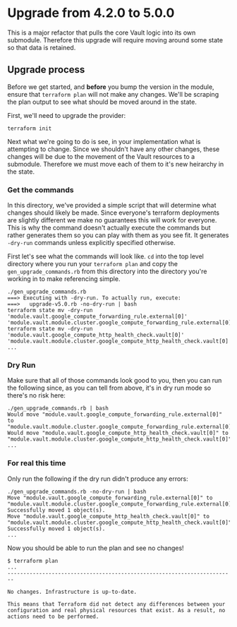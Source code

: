 # Upgrade from 4.2.0 to 5.0.0

This is a major refactor that pulls the core Vault logic into its own submodule. Therefore this upgrade will require moving around some state so that data is retained.

## Upgrade process

Before we get started, and **before** you bump the version in the module, ensure that `terraform plan` will not make any changes. We'll be scraping the plan output to see what should be moved around in the state.

First, we'll need to upgrade the provider:

```
terraform init
```

Next what we're going to do is see, in your implementation what is attempting to change. Since we shouldn't have any other changes, these changes will be due to the movement of the Vault resources to a submodule. Therefore we must move each of them to it's new heirarchy in the state.

### Get the commands

In this directory, we've provided a simple script that will determine what changes should likely be made. Since everyone's terraform deployments are slightly different we make no guarantees this will work for everyone. This is why the command doesn't actually execute the commands but rather generates them so you can play with them as you see fit. It generates `-dry-run` commands unless explicitly specified otherwise.


First let's see what the commands will look like. `cd` into the top level directory where you run your `terraform plan` and copy the `gen_upgrade_commands.rb` from this directory into the directory you're working in to make referencing simple.

```
./gen_upgrade_commands.rb
===> Executing with -dry-run. To actually run, execute:
===>   upgrade-v5.0.rb -no-dry-run | bash
terraform state mv -dry-run 'module.vault.google_compute_forwarding_rule.external[0]' 'module.vault.module.cluster.google_compute_forwarding_rule.external[0]'
terraform state mv -dry-run 'module.vault.google_compute_http_health_check.vault[0]' 'module.vault.module.cluster.google_compute_http_health_check.vault[0]'
...
```

### Dry Run

Make sure that all of those commands look good to you, then you can run the following since, as you can tell from above, it's in dry run mode so there's no risk here:

```
./gen_upgrade_commands.rb | bash
Would move "module.vault.google_compute_forwarding_rule.external[0]" to "module.vault.module.cluster.google_compute_forwarding_rule.external[0]"
Would move "module.vault.google_compute_http_health_check.vault[0]" to "module.vault.module.cluster.google_compute_http_health_check.vault[0]"
...
```

### For real this time

Only run the following if the dry run didn't produce any errors:

```
./gen_upgrade_commands.rb -no-dry-run | bash
Move "module.vault.google_compute_forwarding_rule.external[0]" to "module.vault.module.cluster.google_compute_forwarding_rule.external[0]"
Successfully moved 1 object(s).
Move "module.vault.google_compute_http_health_check.vault[0]" to "module.vault.module.cluster.google_compute_http_health_check.vault[0]"
Successfully moved 1 object(s).
...
```

Now you should be able to run the plan and see no changes!

```
$ terraform plan
...
------------------------------------------------------------------------

No changes. Infrastructure is up-to-date.

This means that Terraform did not detect any differences between your
configuration and real physical resources that exist. As a result, no
actions need to be performed.
```
